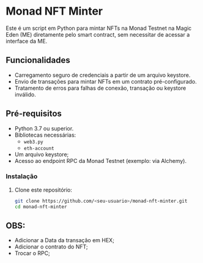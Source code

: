 # Monad NFT Minter

Este é um script em Python para mintar NFTs na Monad Testnet na Magic Eden (ME) diretamente pelo smart contract, sem necessitar de acessar a interface da ME.

## Funcionalidades
- Carregamento seguro de credenciais a partir de um arquivo keystore.
- Envio de transações para mintar NFTs em um contrato pré-configurado.
- Tratamento de erros para falhas de conexão, transação ou keystore inválido.

## Pré-requisitos
- Python 3.7 ou superior.
- Bibliotecas necessárias:
  - `web3.py`
  - `eth-account`
- Um arquivo keystore;
- Acesso ao endpoint RPC da Monad Testnet (exemplo: via Alchemy).

### Instalação
1. Clone este repositório:
   ```bash
   git clone https://github.com/<seu-usuario>/monad-nft-minter.git
   cd monad-nft-minter

## OBS:
- Adicionar a Data da transação em HEX;
- Adicionar o contrato do NFT;
- Trocar o RPC;
